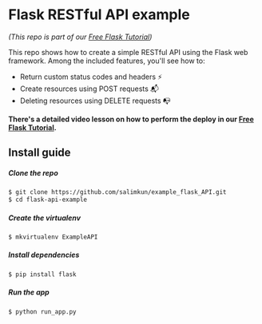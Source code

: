 # Flask RESTful API example
_(This repo is part of our [Free Flask Tutorial](https://flask-tutorial.com))_

This repo shows how to create a simple RESTful API using the Flask web framework. Among the included features, you'll see how to:
* Return custom status codes and headers ⚡️
* Create resources using POST requests 📬
* Deleting resources using DELETE requests 📭

**There's a detailed video lesson on how to perform the deploy in our [Free Flask Tutorial](https://flask-tutorial.com).**

## Install guide

##### Clone the repo

```bash
$ git clone https://github.com/salimkun/example_flask_API.git
$ cd flask-api-example
```

##### Create the virtualenv
```bash
$ mkvirtualenv ExampleAPI
```

##### Install dependencies
```bash
$ pip install flask
```

##### Run the app
```bash
$ python run_app.py
```